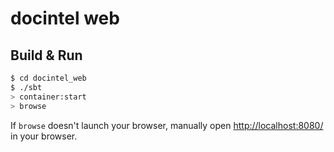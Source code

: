 # docintel web #

## Build & Run ##

```sh
$ cd docintel_web
$ ./sbt
> container:start
> browse
```

If `browse` doesn't launch your browser, manually open [http://localhost:8080/](http://localhost:8080/) in your browser.
